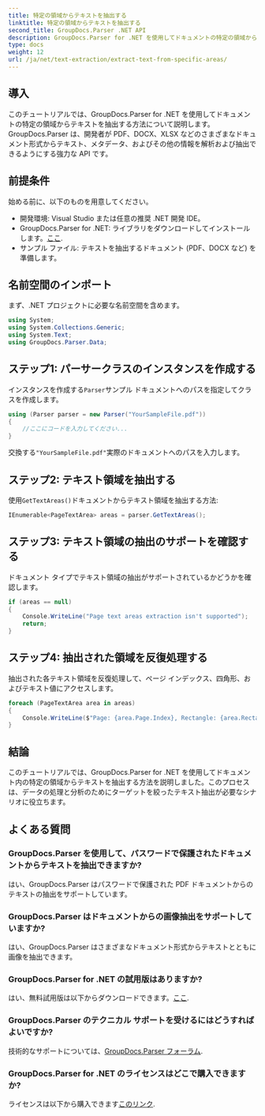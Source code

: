 ```yaml
---
title: 特定の領域からテキストを抽出する
linktitle: 特定の領域からテキストを抽出する
second_title: GroupDocs.Parser .NET API
description: GroupDocs.Parser for .NET を使用してドキュメントの特定の領域からテキストを抽出する方法を学びます。簡単なステップバイステップ ガイド。
type: docs
weight: 12
url: /ja/net/text-extraction/extract-text-from-specific-areas/
---
```

## 導入
このチュートリアルでは、GroupDocs.Parser for .NET を使用してドキュメントの特定の領域からテキストを抽出する方法について説明します。GroupDocs.Parser は、開発者が PDF、DOCX、XLSX などのさまざまなドキュメント形式からテキスト、メタデータ、およびその他の情報を解析および抽出できるようにする強力な API です。
## 前提条件
始める前に、以下のものを用意してください。
- 開発環境: Visual Studio または任意の推奨 .NET 開発 IDE。
-  GroupDocs.Parser for .NET: ライブラリをダウンロードしてインストールします。[ここ](https://releases.groupdocs.com/parser/net/).
- サンプル ファイル: テキストを抽出するドキュメント (PDF、DOCX など) を準備します。

## 名前空間のインポート
まず、.NET プロジェクトに必要な名前空間を含めます。
```csharp
using System;
using System.Collections.Generic;
using System.Text;
using GroupDocs.Parser.Data;
```
## ステップ1: パーサークラスのインスタンスを作成する
インスタンスを作成する`Parser`サンプル ドキュメントへのパスを指定してクラスを作成します。
```csharp
using (Parser parser = new Parser("YourSampleFile.pdf"))
{
    //ここにコードを入力してください...
}
```
交換する`"YourSampleFile.pdf"`実際のドキュメントへのパスを入力します。
## ステップ2: テキスト領域を抽出する
使用`GetTextAreas()`ドキュメントからテキスト領域を抽出する方法:
```csharp
IEnumerable<PageTextArea> areas = parser.GetTextAreas();
```
## ステップ3: テキスト領域の抽出のサポートを確認する
ドキュメント タイプでテキスト領域の抽出がサポートされているかどうかを確認します。
```csharp
if (areas == null)
{
    Console.WriteLine("Page text areas extraction isn't supported");
    return;
}
```
## ステップ4: 抽出された領域を反復処理する
抽出された各テキスト領域を反復処理して、ページ インデックス、四角形、およびテキスト値にアクセスします。
```csharp
foreach (PageTextArea area in areas)
{
    Console.WriteLine($"Page: {area.Page.Index}, Rectangle: {area.Rectangle}, Text: {area.Text}");
}
```

## 結論
このチュートリアルでは、GroupDocs.Parser for .NET を使用してドキュメント内の特定の領域からテキストを抽出する方法を説明しました。このプロセスは、データの処理と分析のためにターゲットを絞ったテキスト抽出が必要なシナリオに役立ちます。

## よくある質問
### GroupDocs.Parser を使用して、パスワードで保護されたドキュメントからテキストを抽出できますか?
はい、GroupDocs.Parser はパスワードで保護された PDF ドキュメントからのテキストの抽出をサポートしています。
### GroupDocs.Parser はドキュメントからの画像抽出をサポートしていますか?
はい、GroupDocs.Parser はさまざまなドキュメント形式からテキストとともに画像を抽出できます。
### GroupDocs.Parser for .NET の試用版はありますか?
はい、無料試用版は以下からダウンロードできます。[ここ](https://releases.groupdocs.com/).
### GroupDocs.Parser のテクニカル サポートを受けるにはどうすればよいですか?
技術的なサポートについては、[GroupDocs.Parser フォーラム](https://forum.groupdocs.com/c/parser/17).
### GroupDocs.Parser for .NET のライセンスはどこで購入できますか?
ライセンスは以下から購入できます[このリンク](https://purchase.groupdocs.com/buy).